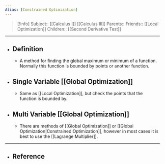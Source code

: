 ```yaml
---
Alias: [Constrained Optimization]
---
```

> [!Info]
> Subject:: [[Calculus I]] [[Calculus III]]
> Parents:: 
> Friends:: [[Local Optimization]]
> Children:: [[Second Derivative Test]]
---
- ## Definition
	- A method for finding the global maximum or minimum of a function. Normally this function is bounded by points or another function.
- ## Single Variable [[Global Optimization]]
	- Same as [[Local Optimization]], but check the points that the function is bounded by.
- ## Multi Variable [[Global Optimization]]
	- There are methods of [[Global Optimization]] or [[Global Optimization|Constrained Optimization]], however in most cases it is best to use the [[Lagrange Multiplier]].
---
- ## Reference